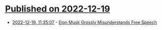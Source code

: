 # [Published on 2022-12-19](index.md)

* [2022-12-19, 11:35:07](https://news.ycombinator.com/item?id=34050966) - [Elon Musk Grossly Misunderstands Free Speech](https://www.zdziarski.com/blog/?p=11814)
